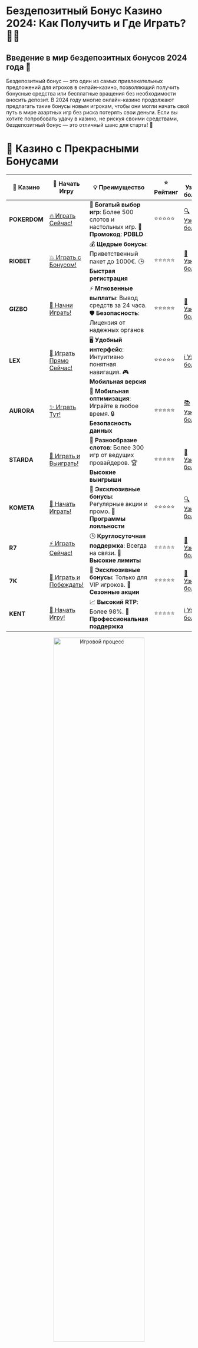 # **Бездепозитный Бонус Казино 2024: Как Получить и Где Играть?** 🎰💥

## Введение в мир бездепозитных бонусов 2024 года 💸

Бездепозитный бонус — это один из самых привлекательных предложений для игроков в онлайн-казино, позволяющий получить бонусные средства или бесплатные вращения без необходимости вносить депозит. В 2024 году многие онлайн-казино продолжают предлагать такие бонусы новым игрокам, чтобы они могли начать свой путь в мире азартных игр без риска потерять свои деньги. Если вы хотите попробовать удачу в казино, не рискуя своими средствами, бездепозитный бонус — это отличный шанс для старта! 🎉

# 🌟 Казино с Прекрасными Бонусами

| 🎲 **Казино** | 🔗 **Начать Игру** | 💡 **Преимущество** | ⭐ **Рейтинг** | 🔗 **Узнать больше** | 🆕 **Новая информация** |
|--------------|---------------------|---------------------|----------------|----------------------|-------------------------|
| **POKERDOM**  | [🔥 Играть Сейчас!](https://brandplay.link/4k77v2yx) | 🎉 **Богатый выбор игр**: Более 500 слотов и настольных игр. 🎁 **Промокод**: **PDBLD** | ⭐⭐⭐⭐⭐ | [🔍 Узнать больше](https://brandplay.link/4k77v2yx) | 🏆 **Победители турниров** получают эксклюзивные подарки! |
| **RIOBET**    | [💥 Играть с Бонусом!](https://brandplay.link/7xBLTPyj) | 💰 **Щедрые бонусы**: Приветственный пакет до 1000€. 🕒 **Быстрая регистрация** | ⭐⭐⭐⭐⭐ | [📖 Узнать больше](https://brandplay.link/7xBLTPyj) | 💬 **Поддержка 24/7** для комфортной игры в любое время! |
| **GIZBO**     | [🚀 Начни Играть!](https://brandplay.link/bprXw4YV) | ⚡ **Мгновенные выплаты**: Вывод средств за 24 часа. 🛡️ **Безопасность**: Лицензия от надежных органов | ⭐⭐⭐⭐⭐ | [📝 Узнать больше](https://brandplay.link/bprXw4YV) | 🔒 **SSL-шифрование** для максимальной безопасности данных игроков. |
| **LEX**       | [💎 Играть Прямо Сейчас!](https://brandplay.link/zW4hdDFV) | 🖥️ **Удобный интерфейс**: Интуитивно понятная навигация. 🎮 **Мобильная версия** | ⭐⭐⭐⭐⭐ | [ℹ️ Узнать больше](https://brandplay.link/zW4hdDFV) | 📱 **Поддержка всех мобильных устройств** для удобства игры в любом месте. |
| **AURORA**    | [✨ Играть Тут!](https://10trafic-stat2.com/click/668546556bcc6313411604bd/6766/13032/subaccount) | 📱 **Мобильная оптимизация**: Играйте в любое время. 🔒 **Безопасность данных** | ⭐⭐⭐⭐⭐ | [📚 Узнать больше](https://10trafic-stat2.com/click/668546556bcc6313411604bd/6766/13032/subaccount) | 🌍 **Международная лицензия** на деятельность в разных странах. |
| **STARDА**    | [🎉 Играть и Выиграть!](https://brandplay.link/fB7xwRFL) | 🎰 **Разнообразие слотов**: Более 300 игр от ведущих провайдеров. 🏆 **Высокие выигрыши** | ⭐⭐⭐⭐⭐ | [🔎 Узнать больше](https://brandplay.link/fB7xwRFL) | 🎉 **Ежемесячные турниры** с крупными призами! |
| **KOMETA**    | [🎁 Начать Играть!](https://brandplay.link/8ZymQJV8) | 🎁 **Эксклюзивные бонусы**: Регулярные акции и промо. 🔄 **Программы лояльности** | ⭐⭐⭐⭐⭐ | [🔍 Узнать больше](https://brandplay.link/8ZymQJV8) | 🌟 **Персонализированные предложения** для долгосрочных игроков. |
| **R7**        | [⚡ Играть Сейчас!](https://brandplay.link/bMd3Yjsw) | 🕒 **Круглосуточная поддержка**: Всегда на связи. 💸 **Высокие лимиты** | ⭐⭐⭐⭐⭐ | [📖 Узнать больше](https://brandplay.link/bMd3Yjsw) | 🎯 **Рейтинг игроков** для лучших участников. |
| **7K**        | [🎯 Играть и Побеждать!](https://brandplay.link/BvQyFShp) | 🌟 **Эксклюзивные бонусы**: Только для VIP игроков. 🎉 **Сезонные акции** | ⭐⭐⭐⭐⭐ | [📝 Узнать больше](https://brandplay.link/BvQyFShp) | 🥇 **Особые привилегии** для постоянных игроков. |
| **KENT**      | [🔑 Начать Игру!](https://brandplay.link/Fv2WP3js) | 📈 **Высокий RTP**: Более 98%. 💼 **Профессиональная поддержка** | ⭐⭐⭐⭐⭐ | [ℹ️ Узнать больше](https://brandplay.link/Fv2WP3js) | 💬 **Поддержка на нескольких языках** для удобства игроков. |

<div align="center"> <img src="https://i.pinimg.com/originals/1d/b3/25/1db325483acbe642c6d4e6fdd73a4988.gif" alt="Игровой процесс" width="70%"> </div>
---

# 🚀 Быстрые Выигрыши и Поддержка

| 🎲 **Казино** | 🔗 **Начать Игру** | 💡 **Преимущество** | ⭐ **Рейтинг** | 🔗 **Узнать больше** | 🆕 **Новая информация** |
|--------------|---------------------|---------------------|----------------|----------------------|-------------------------|
| **GAMA**      | [🎯 Играть Прямо Сейчас!](https://brandplay.link/j6NMKsDz) | 🔍 **Интуитивный интерфейс**: Легкость использования. 🏅 **Престижные турниры** | ⭐⭐⭐⭐☆ | [🔎 Узнать больше](https://brandplay.link/j6NMKsDz) | 🏆 **Турниры с большими призами** каждый месяц. |
| **ONION**     | [💥 Играть и Выигрывать!](https://brandplay.link/zBGRVpQ9) | 🤑 **Низкие ставки**: Идеально для начинающих. 🔄 **Быстрые выводы** | ⭐⭐⭐⭐☆ | [🔍 Узнать больше](https://brandplay.link/zBGRVpQ9) | 🎮 **Казино для новичков** с простыми правилами. |
| **ЧЕМПИОН**   | [🏅 Играть в Турнире!](https://temon-gter.cfd/go/lRq?p80412p304504pcc44t17455) | 🏅 **Лояльная программа**: Награды за активность. 🎁 **Ежемесячные бонусы** | ⭐⭐⭐⭐☆ | [📖 Узнать больше](https://temon-gter.cfd/go/lRq?p80412p304504pcc44t17455) | 🥇 **Турниры и лояльность** — каждый шаг вознаграждается. |
| **VAVADA**    | [🚀 Играть Без Ожидания!](https://vavadapartner.pro/?promo=ea5c9275-6854-4505-94fc-95ab18221945-linkb2) | 🚀 **Быстрая регистрация**: Начните играть мгновенно. 🔐 **Безопасные транзакции** | ⭐⭐⭐⭐☆ | [📝 Узнать больше](https://vavadapartner.pro/?promo=ea5c9275-6854-4505-94fc-95ab18221945-linkb2) | 🏆 **Программа для новых игроков** с бонусами за регистрацию. |
| **FRIENDS**   | [🎉 Играть и Развлекаться!](https://gofriends.mba/linkb2) | 🤝 **Социальные игры**: Играйте с друзьями. 🌐 **Мультиплатформенность** | ⭐⭐⭐⭐☆ | [ℹ️ Узнать больше](https://gofriends.mba/linkb2) | 🎮 **Играйте с друзьями** и зарабатывайте бонусы за совместные действия. |
| **1WIN**      | [⚡ Играть и Выигрывать!](https://brandplay.link/smXVpBbG) | 🏆 **Спортивные ставки**: Широкий выбор видов спорта. 💵 **Высокие коэффициенты** | ⭐⭐⭐⭐☆ | [📚 Узнать больше](https://brandplay.link/smXVpBbG) | ⚽ **Бонусы на спортивные ставки** для активных игроков. |
| **DRIP**      | [💥 Играть Сразу!](https://drp-ircp01.com/c07e6a3db) | 🌐 **Инновационные игры**: Новейшие игровые технологии. 🛡️ **Высокая безопасность** | ⭐⭐⭐⭐☆ | [🔎 Узнать больше](https://drp-ircp01.com/c07e6a3db) | 🔧 **Инновационные функции** для удобства игры. |
| **JOYCASINO** | [🎰 Играть И Побеждать!](https://rpc30.call2me.pro/?/ru/registration?apkpop=0&partner=p24970p3291217pc98f) | 🎁 **Приятные бонусы**: Ежедневные акции и подарки. 🕹️ **Разнообразие игр** | ⭐⭐⭐⭐☆ | [🔍 Узнать больше](https://rpc30.call2me.pro/?/ru/registration?apkpop=0&partner=p24970p3291217pc98f) | 🎉 **Щедрые фриспины** для новых игроков. |
| **PLAYFORTUNA** | [🔥 Играть С Бонусом!](https://fortunapromo.net/alt/playfortuna/registration?0dc4a9362a71feb7e3f165fb8e766f70) | 🎉 **Регулярные акции**: Бонусы, фриспины и многое другое. 🏅 **Турниры** | ⭐⭐⭐⭐☆ | [📚 Узнать больше](https://fortunapromo.net/alt/playfortuna/registration?0dc4a9362a71feb7e3f165fb8e766f70) | 🎯 **Выгодные предложения** на популярные игры. |
| **SYKAA**     | [💸 Играть Сейчас!](https://s-two-way.com/?source=linkb2&pid=30697) | 💸 **Доступные ставки**: Идеально для новичков. 🎁 **Щедрые бонусы** | ⭐⭐⭐⭐☆ | [🔍 Узнать больше](https://s-two-way.com/?source=linkb2&pid=30697) | 💥 **Акции с большими бонусами** для новичков и опытных игроков. |

<div align="center"> <img src="https://schaeffers-cdn.s3.amazonaws.com/images/default-source/schaeffers-cdn-images/default-images/sectors/bigstock-casino-gambling-concept-with-f-369012793.jpg?sfvrsn=493ad806_4" alt="Игровой процесс" width="70%"> </div>
---

# 💸 Казино с Привлекательными Программами Лояльности

| 🎲 **Казино** | 🔗 **Начать Игру** | 💡 **Преимущество** | ⭐ **Рейтинг** | 🔗 **Узнать больше** | 🆕 **Новая информация** |
|--------------|---------------------|---------------------|----------------|----------------------|-------------------------|
| **KOMETA**    | [🎯 Начни Играть!](https://brandplay.link/8ZymQJV8) | 🎁 **Эксклюзивные бонусы**: Регулярные акции и промо. 🔄 **Программы лояльности** | ⭐⭐⭐⭐⭐ | [🔍 Узнать больше](https://brandplay.link/8ZymQJV8) | 🌟 **Персонализированные предложения** для долгосрочных игроков. |
| **1Xslots**   | [🏅 Играть Прямо Сейчас!](https://brandplay.link/hSB1khtr) | 🎉 **Множество акций**: Еженедельные бонусы и турниры. 🛡️ **Безопасность** | ⭐⭐⭐⭐⭐ | [📚 Узнать больше](https://brandplay.link/hSB1khtr) | 🏅 **Награды за активность**: участники программы лояльности получают специальные привилегии. |
| **R7**        | [🚀 Играть Сейчас!](https://brandplay.link/bMd3Yjsw) | 🕒 **Круглосуточная поддержка**: Всегда на связи. 💸 **Высокие лимиты** | ⭐⭐⭐⭐⭐ | [📖 Узнать больше](https://brandplay.link/bMd3Yjsw) | 💬 **VIP-поддержка** для постоянных игроков с приоритетом. |

<div align="center"> <img src="https://i.pinimg.com/originals/1d/b3/25/1db325483acbe642c6d4e6fdd73a4988.gif" alt="Игровой процесс" width="70%"> </div>
---

---

## Что такое бездепозитный бонус? 🤔

**Бездепозитный бонус** — это сумма денег или бесплатные вращения, которые казино предоставляет новым игрокам без необходимости делать депозит. Он даёт возможность играть и выигрывать реальные деньги, не тратя собственные средства. В 2024 году это предложение стало популярным среди новичков, желающих ознакомиться с игрой и испытать удачу.

### Виды бездепозитных бонусов:

1. **Бесплатные вращения** — игроки получают определённое количество бесплатных спинов в слоте.
2. **Бонусные деньги** — казино предоставляет сумму денег для ставок, которую можно использовать в играх.
3. **Фриспины на выбранных играх** — зачастую бездепозитные бонусы предлагают спины в конкретных играх, таких как **Book of Dead**, **Starburst** или **Gonzo’s Quest**.

---

## Где можно получить бездепозитный бонус в 2024 году? 🎉

Множество новых и популярных онлайн-казино предлагают бездепозитные бонусы в 2024 году. Вот несколько платформ, на которых можно найти такие предложения:

### 1. **Pokerdom** 🏆

- **Лицензия**: Curacao
- **Особенности**: **Pokerdom** предлагает новым игрокам бездепозитные бонусы в виде бесплатных вращений и бонусных средств. Это отличное казино для начинающих.

#### Преимущества:
- Простой процесс регистрации.
- Приветственные бонусы для новых игроков.
- Удобный интерфейс и широкий выбор игр.

---

### 2. **Riobet** 💎

- **Лицензия**: Malta Gaming Authority
- **Особенности**: В **Riobet** также предлагаются бездепозитные бонусы для новых игроков. Казино часто проводит акции с бесплатными вращениями, которые можно использовать для игры в популярные слоты.

#### Преимущества:
- Регулярные акции и бонусы.
- Большой выбор игр от ведущих разработчиков.
- Быстрая регистрация и удобный интерфейс.

---

### 3. **Gizbo** 🎉

- **Лицензия**: UK Gambling Commission
- **Особенности**: В **Gizbo** предлагаются щедрые бездепозитные бонусы для новых игроков, включая бесплатные вращения в популярных слотах.

#### Преимущества:
- Простая и быстрая регистрация.
- Множество бонусных предложений.
- Большое количество слотов и игр.

---

### 4. **LEX** ✨

- **Лицензия**: Curacao eGaming
- **Особенности**: В **LEX** доступен бездепозитный бонус в виде бонусных денег или бесплатных спинов, который можно использовать на любых играх.

#### Преимущества:
- Щедрые бездепозитные бонусы.
- Поддержка популярных методов платежей.
- Качественная мобильная версия.

---

### 5. **Aurora** 🌟

- **Лицензия**: Malta Gaming Authority
- **Особенности**: **Aurora** — это новое казино, предлагающее бездепозитные бонусы в виде бесплатных вращений и бонусных средств для своих пользователей.

#### Преимущества:
- Множество бонусных предложений.
- Удобный и современный интерфейс.
- Быстрая поддержка и решение вопросов.

---

## Как получить бездепозитный бонус? 🎯

Получить бездепозитный бонус в 2024 году достаточно просто, если вы следуете нескольким шагам:

1. **Зарегистрируйтесь в казино**: Пройдите процесс регистрации в выбранном онлайн-казино, указав свои данные.
2. **Подтвердите свою учетную запись**: Иногда требуется пройти подтверждение личности или электронного адреса.
3. **Активируйте бонус**: Как правило, бездепозитный бонус начисляется сразу после регистрации, но иногда его нужно активировать через промокод или заявку на бонус.
4. **Начните играть**: После получения бонусных средств или бесплатных вращений можно начинать играть в слоты или другие игры, на которых действует бонус.

---

## Преимущества и недостатки бездепозитных бонусов 💡

### Преимущества:
- **Безопасность**: Возможность играть без риска потери собственных денег.
- **Шанс на выигрыш**: Вы можете выиграть реальные деньги, не вкладывая свои средства.
- **Подходит для новичков**: Отличный способ попробовать азартные игры без риска.

### Недостатки:
- **Условия отыгрыша**: Бездепозитные бонусы часто имеют высокие требования по отыгрышу, что значит, что необходимо сделать несколько ставок, прежде чем можно будет вывести выигранные деньги.
- **Ограниченные игры**: Иногда бонусы действуют только на определённые игры или слоты.

---

## Заключение: Играйте с Бездепозитным Бонусом и Получайте Шанс на Выигрыш! 💥

**Бездепозитный бонус** — это отличный способ попробовать онлайн-казино без вложений. В 2024 году многие платформы предлагают такие бонусы, позволяя игрокам испытать удачу и получить реальные выигрыши без риска потерять свои деньги. Выбирайте одно из лучших казино, получайте бонусы и наслаждайтесь увлекательными играми!

---

## Часто задаваемые вопросы (FAQ) ❓📚

### 1. Где можно получить бездепозитный бонус? 🎰

Бездепозитные бонусы можно найти в таких казино, как **Pokerdom**, **Riobet**, **Gizbo**, **LEX** и **Aurora**.

### 2. Какие бонусы предлагаются без депозита? 🎁

Бездепозитные бонусы могут быть в виде бесплатных вращений или бонусных средств для ставок.

### 3. Как активировать бездепозитный бонус? 🎯

Для активации бонуса нужно зарегистрироваться в казино и следовать инструкциям на сайте. В некоторых случаях бонус может потребовать использования промокода.

---

Начните играть с **бездепозитным бонусом** в лучших казино и получите шанс на выигрыш без риска! 🎰💰
